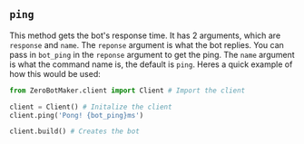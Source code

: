 ## `ping`
This method gets the bot's response time. It has 2 arguments, which are `response` and `name`. The `reponse` argument is what the bot replies. You can pass in `bot_ping` in the `reponse` argument to get the ping. The `name` argument is what the command name is, the default is `ping`. Heres a quick example of how this would be used:

```py
from ZeroBotMaker.client import Client # Import the client

client = Client() # Initalize the client
client.ping('Pong! {bot_ping}ms')

client.build() # Creates the bot
```